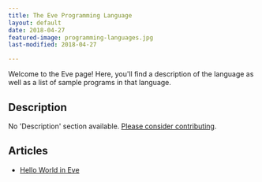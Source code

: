 ```yaml
---
title: The Eve Programming Language
layout: default
date: 2018-04-27
featured-image: programming-languages.jpg
last-modified: 2018-04-27

---
```


Welcome to the Eve page! Here, you'll find a description of the language as well as a list of sample programs in that language.

## Description

No 'Description' section available. [Please consider contributing](https://github.com/TheRenegadeCoder/sample-programs-website).

## Articles

- [Hello World in Eve](https://sampleprograms.io/projects/hello-world/eve)